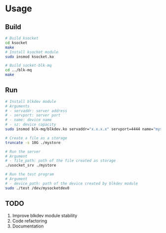 # Usage

## Build
```bash
# Build ksocket
cd ksocket
make
# Install ksocket module
sudo insmod ksocket.ko

# Build socket-blk-mq
cd ../blk-mq
make
```

## Run
```bash
# Install blkdev module
# Arguments
# - servaddr: server address
# - servport: server port
# - name: device name
# - sz: device capacity
sudo insmod blk-mq/blkdev.ko servaddr="x.x.x.x" servport=4444 name="mysocketdev" sz="10G"

# Create a file as a storage
truncate -s 10G ./mystore

# Run the server
# Argument
# - file_path: path of the file created as storage
./usocket_srv ./mystore

# Run the test program
# Argument
# - device_path: path of the device created by blkdev module
sudo ./test /dev/mysocketdev0 
```

## TODO
1. Improve blkdev module stability
2. Code refactoring
3. Documentation
